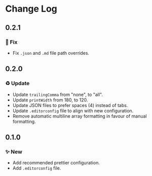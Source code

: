 <!--

## {version}

⚠️ Breaking change
✨ New
🐞 Fix
♻️ Refactor / Enhance / Update

-->

# Change Log

## 0.2.1

### 🐞 Fix

-   Fix `.json` and `.md` file path overrides.

## 0.2.0

### ♻️ Update

-   Update `trailingComma` from "none", to "all".
-   Update `printWidth` from 180, to 120.
-   Update JSON files to prefer spaces (4) instead of tabs.
-   Update `.editorconfig` file to align with new configuration.
-   Remove automatic multiline array formatting in favour of manual formatting.

## 0.1.0

### ✨ New

-   Add recommended prettier configuration.
-   Add `.editorconfig` file.
